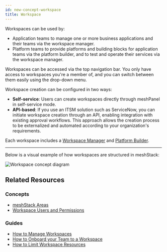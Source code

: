 ```yaml
---
id: new-concept-workspace
title: Workspace
---
```


Workspaces can be used by:

- Application teams to manage one or more business applications and their teams via the workspace manager.
- Platform teams to provide platforms and building blocks for application teams via the platform builder, and to test and operate their services via the workspace manager.

Workspaces can be accessed via the top navigation bar. You only have access to workspaces you're a member of, and you can switch between them easily using the drop-down menu.

Workspace creation can be configured in two ways:

- **Self-service**: Users can create workspaces directly through meshPanel in self-service mode.
- **API-based**: If you use an ITSM solution such as ServiceNow, you can initiate workspace creation through an API, enabling integration with existing approval workflows. This approach allows the creation process to be externalized and automated according to your organization's requirements.

Each workspace includes a [Workspace Manager](new-concept-meshstackareas.md#workspace-manager) and [Platform Builder](new-concept-meshstackareas.md#platform-builder).

---
Below is a visual example of how workspaces are structured in meshStack:

![Workspace concept diagram](/assets/new_concept/concept_workspace.png)

## Related Resources

### Concepts

- [meshStack Areas](/new-concept-meshstackareas.md)
- [Workspace Users and Permissions](/new-concept-users-and-groups.md#workspace-users-and-permissions)

### Guides

- [How to Manage Workspaces](/new-guide-how-to-manage-a-workspace.md)
- [How to Onboard your Team to a Workspace](/new-guide-how-to-onboard-your-team.md)
- [How to Limit Workspace Resources](/new-guide-how-to-limit-workspace-resources.md)

